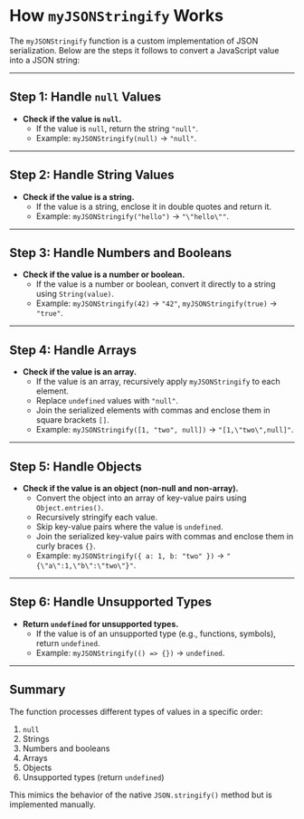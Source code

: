 # How `myJSONStringify` Works

The `myJSONStringify` function is a custom implementation of JSON serialization. Below are the steps it follows to convert a JavaScript value into a JSON string:

---

## Step 1: Handle `null` Values
- **Check if the value is `null`.**
  - If the value is `null`, return the string `"null"`.
  - Example: `myJSONStringify(null)` → `"null"`.

---

## Step 2: Handle String Values
- **Check if the value is a string.**
  - If the value is a string, enclose it in double quotes and return it.
  - Example: `myJSONStringify("hello")` → `"\"hello\""`.

---

## Step 3: Handle Numbers and Booleans
- **Check if the value is a number or boolean.**
  - If the value is a number or boolean, convert it directly to a string using `String(value)`.
  - Example: `myJSONStringify(42)` → `"42"`, `myJSONStringify(true)` → `"true"`.

---

## Step 4: Handle Arrays
- **Check if the value is an array.**
  - If the value is an array, recursively apply `myJSONStringify` to each element.
  - Replace `undefined` values with `"null"`.
  - Join the serialized elements with commas and enclose them in square brackets `[]`.
  - Example: `myJSONStringify([1, "two", null])` → `"[1,\"two\",null]"`.

---

## Step 5: Handle Objects
- **Check if the value is an object (non-null and non-array).**
  - Convert the object into an array of key-value pairs using `Object.entries()`.
  - Recursively stringify each value.
  - Skip key-value pairs where the value is `undefined`.
  - Join the serialized key-value pairs with commas and enclose them in curly braces `{}`.
  - Example: `myJSONStringify({ a: 1, b: "two" })` → `"{\"a\":1,\"b\":\"two\"}"`.

---

## Step 6: Handle Unsupported Types
- **Return `undefined` for unsupported types.**
  - If the value is of an unsupported type (e.g., functions, symbols), return `undefined`.
  - Example: `myJSONStringify(() => {})` → `undefined`.

---

## Summary
The function processes different types of values in a specific order:
1. `null`
2. Strings
3. Numbers and booleans
4. Arrays
5. Objects
6. Unsupported types (return `undefined`)

This mimics the behavior of the native `JSON.stringify()` method but is implemented manually.